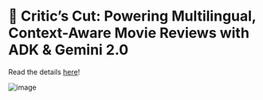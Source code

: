 # 🎥 Critic’s Cut: Powering Multilingual, Context-Aware Movie Reviews with ADK & Gemini 2.0
Read the details [here](https://jigyasa-grover.github.io/CriticsCutBuildingASafeMultilingualMovieReviewAgentUsingGoogleADKGemini/)!

![image](https://github.com/user-attachments/assets/305537b3-2c18-4754-b18d-c50f407775bf)



